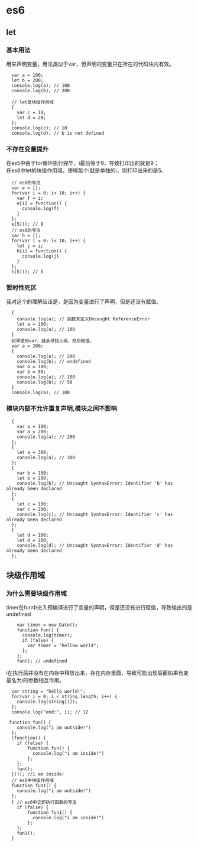 # es6

## let

### 基本用法

用来声明变量，用法类似于var，但声明的变量只在所在的代码块内有效。

```
  var a = 100;
  let b = 200;
  console.log(a); // 100
  console.log(b); // 200

  // let是块级作用域
  {
    var c = 10;
    let d = 20;
  };
  console.log(c); // 10
  console.log(d); // b is not defined
```

### 不存在变量提升

在es5中由于for循环执行完毕，i最后等于9，导致打印出的就是9；<br />
在es6中let的块级作用域，使得每个i就是单独的i，则打印出来的是5。
```
  // es5的写法
  var e = [];
  for(var i = 0; i< 10; i++) {
    var f = i;
    e[i] = function() {
      console.log(f)
    }
  };
  e[5](); // 9
  // es6的写法
  var h = [];
  for(var i = 0; i< 10; i++) {
    let j = i;
    h[i] = function() {
      console.log(j)
    }
  };
  h[5](); // 5
```

### 暂时性死区

我对这个的理解应该是，是因为变量进行了声明，但是还没有赋值。

```
  {
    console.log(a); // 函数未定义Uncaught ReferenceError
    let a = 100;
    console.log(a); // 100
  }
  如果使用var，就会寻找上级，然后赋值。
  var a = 200;
  {
    console.log(a); // 200
    console.log(b); // undefined
    var a = 100;
    var b = 50;
    console.log(a); // 100
    console.log(b); // 50
  }
  console.log(a); // 100
```

### 模块内部不允许重复声明,模块之间不影响

```
  {
    var a = 100;
    var a = 200;
    console.log(a); // 200
  };
  {
    let a = 300;
    console.log(a); // 300
  };
  {
    var b = 100;
    let b = 200;
    console.log(b); // Uncaught SyntaxError: Identifier 'b' has already been declared
  };
  {
    let c = 100;
    var c = 200;
    console.log(c); // Uncaught SyntaxError: Identifier 'c' has already been declared
  };
  {
    let d = 100;
    let d = 200;
    console.log(d); // Uncaught SyntaxError: Identifier 'd' has already been declared
  };
```

## 块级作用域

### 为什么需要块级作用域

timer在fun中进入预编译进行了变量的声明，但是还没有进行赋值，导致输出的是undefined

```// 场景1
    var timer = new Date();
    function fun() {
      console.log(timer);
      if (false) {
        var timer = "hellow world";
      };
    };
    fun(); // undefined
```

i在执行后并没有在内存中释放出来，存在内存里面，导致可能出现后面如果有变量名为i的参数相互作用。

```// 场景2
  var string = "hello world!";
  for(var i = 0; i < string.length; i++) {
    console.log(string[i]);
  };
  console.log("end:", i); // 12
```

```// es5中立即执行函数，因为内部进入预编译状态，导致if内的fun覆盖了外部的fun输出"i am inside!"
 function fun() {
    console.log("i am outside!")
  };
  (function() {
    if (false) {
        function fun() {
          console.log("i am inside!")
        };
    };
    fun();
  }()); //i am inside!
  // es6中块级作用域
  function fun1() {
    console.log("i am outside!")
  };
  { // es6中立即执行函数的写法
    if (false) {
        function fun1() {
          console.log("i am inside!")
        };
    };
    fun1();
  }
```